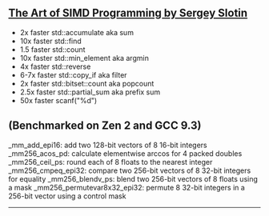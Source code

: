## [The Art of SIMD Programming by Sergey Slotin](https://www.youtube.com/watch?v=vIRjSdTCIEU)


- 2x faster std::accumulate aka sum
- 10x faster std::find
- 1.5 faster std::count
- 10x faster std::min_element aka argmin
- 4x faster std::reverse
- 6-7x faster std::copy_if aka filter
- 2x faster std::bitset::count aka popcount
- 2.5x faster std::partial_sum aka prefix sum
- 50x faster scanf("%d")

(Benchmarked on Zen 2 and GCC 9.3)
---

_mm_add_epi16: add two 128-bit vectors of 8 16-bit integers
_mm256_acos_pd: calculate elementwise arccos for 4 packed doubles
_mm256_ceil_ps: round each of 8 floats to the nearest integer
_mm256_cmpeq_epi32: compare two 256-bit vectors of 8 32-bit integers for equality
_mm256_blendv_ps: blend two 256-bit vectors of 8 floats using a mask
_mm256_permutevar8x32_epi32: permute 8 32-bit integers in a 256-bit vector using a control mask

---
